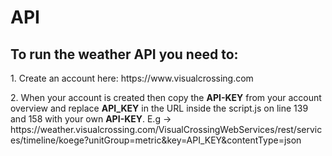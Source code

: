 # API

<h2><Strong>To run the weather API you need to:</Strong></h2>

<p>1. Create an account here: https://www.visualcrossing.com</p>
<p>2. When your account is created then copy the <Strong>API-KEY</Strong> from your account overview and replace <Strong>API_KEY</Strong> in the URL inside the script.js on line 139 and 158 with your own <Strong>API-KEY</Strong>.
E.g -> https://weather.visualcrossing.com/VisualCrossingWebServices/rest/services/timeline/koege?unitGroup=metric&key=API_KEY&contentType=json</p>

